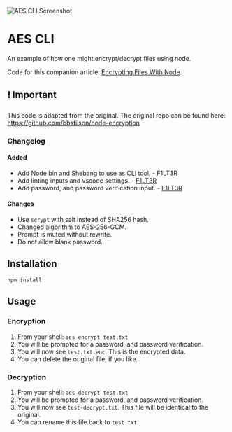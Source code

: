 ![AES CLI Screenshot](Node-Encryption-CLI-Screenshot.jpg)

# AES CLI

An example of how one might encrypt/decrypt files using node.

Code for this companion article: [Encrypting Files With Node](http://brandonstilson.com/encrypting-files-with-node/).

## :exclamation: Important

This code is adapted from the original. The original repo can be found here: https://github.com/bbstilson/node-encryption

### Changelog

#### Added

- Add Node bin and Shebang to use as CLI tool. - [F1LT3R](https://f1lt3r.io)
- Add linting inputs and vscode settings. - [F1LT3R](https://f1lt3r.io)
- Add password, and password verification input. - [F1LT3R](https://f1lt3r.io)

#### Changes

- Use `scrypt` with salt instead of SHA256 hash.
- Changed algorithm to AES-256-GCM.
- Prompt is muted without rewrite.
- Do not allow blank password.

## Installation

```shell
npm install
```

## Usage

### Encryption

1. From your shell: `aes encrypt test.txt`
2. You will be prompted for a password, and password verification.
3. You will now see `test.txt.enc`. This is the encrypted data.
4. You can delete the original file, if you like.

### Decryption

1. From your shell: `aes decrypt test.txt`
2. You will be prompted for a password, and password verification.
3. You will now see `test-decrypt.txt`. This file will be identical to the original.
4. You can rename this file back to `test.txt`.

